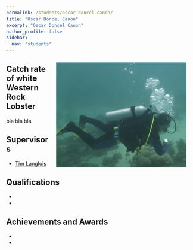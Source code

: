 ```yaml
---
permalink: /students/oscar-doncel-canon/
title: "Oscar Doncel Canon"
excerpt: "Oscar Doncel Canon"
author_profile: false
sidebar:
  nav: "students"
---
```

<img class="philprofile" src='/images/Oscar_WS.jpg' align='right' width="350" hspace="20" vspace="10">

## Catch rate of white Western Rock Lobster
bla bla bla

## Supervisors
- [Tim Langlois](https://brookegibbons.github.io/academics/tim-langlois/ "Tim Langlois")

## Qualifications
-
-

## Achievements and Awards
-
-

